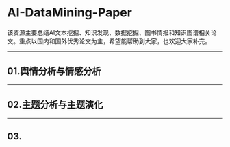 # AI-DataMining-Paper
该资源主要总结AI文本挖掘、知识发现、数据挖掘、图书情报和知识图谱相关论文。重点以国内和国外优秀论文为主，希望能帮助到大家，也欢迎大家补充。


---

## 01.舆情分析与情感分析

---

## 02.主题分析与主题演化


---

## 03.

